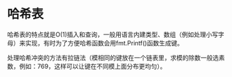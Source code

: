 # 哈希表

哈希表的特点就是O(1)插入和查询，一般用语言内建类型、数组（例如处理小写字母）来实现，有时为了方便哈希函数会用fmt.Printf()函数生成键。

处理哈希冲突的方法有拉链法（模相同的键放在一个链表里，求模的除数一般选素数，例如：769，这样可以让键在不同模上面分布更均匀）。

